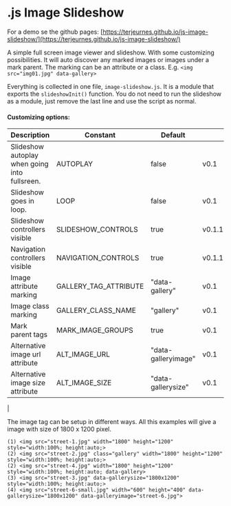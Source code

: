 # .js Image Slideshow

For a demo se the github pages: [https://terjeurnes.github.io/js-image-slideshow/](https://terjeurnes.github.io/js-image-slideshow/)

A simple full screen image viewer and slideshow. With some customizing possibilities. 
It will auto discover any marked images or images under a mark parent. The marking can be an attribute or a class. E.g. `<img src="img01.jpg" data-gallery>`

Everything is collected in one file, `image-slideshow.js`. It is a module that exports the `slideshowInit()` function. You do not need to run the slideshow as a module, just remove the last line and use the script as normal.


#### Customizing options:
| Description | Constant | Default | |
|-------------|----------|---------|-|
| Slideshow autoplay when going into fullsreen. | AUTOPLAY | false | v0.1 |
| Slideshow goes in loop. | LOOP | false | v0.1 |
| Slideshow controllers visible | SLIDESHOW_CONTROLS | true | v0.1.1 |
| Navigation controllers visible | NAVIGATION_CONTROLS | true | v0.1.1 |
| Image attribute marking | GALLERY_TAG_ATTRIBUTE | "data-gallery" | v0.1 |
| Image class marking | GALLERY_CLASS_NAME | "gallery" | v0.1 |
| Mark parent tags | MARK_IMAGE_GROUPS | true | v0.1 |
| Alternative image url attribute | ALT_IMAGE_URL | "data-galleryimage" | v0.1 |
| Alternative image size attribute | ALT_IMAGE_SIZE | "data-gallerysize" | v0.1 |
|

The image tag can be setup in different ways. All this examples will give a image with size of 1800 x 1200 pixel.
```
(1) <img src="street-1.jpg" width="1800" height="1200" style="width:100%; height:auto;>
(2) <img src="street-2.jpg" class="gallery" width="1800" height="1200" style="width:100%; height:auto;>
(2) <img src="street-4.jpg" width="1800" height="1200" style="width:100%; height:auto; data-gallery>
(3) <img src="street-3.jpg" data-gallerysize="1800x1200" style="width:100%; height:auto;>
(4) <img src="street-6-small.jpg" width="600" height="400" data-gallerysize="1800x1200" data-galleryimage="street-6.jpg">
```


